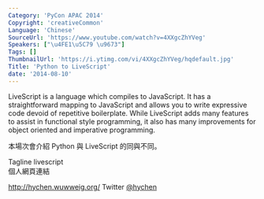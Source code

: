 ```yaml
---
Category: 'PyCon APAC 2014'
Copyright: 'creativeCommon'
Language: 'Chinese'
SourceUrl: 'https://www.youtube.com/watch?v=4XXgcZhYVeg'
Speakers: ["\u4FE1\u5C79 \u9673"]
Tags: []
ThumbnailUrl: 'https://i.ytimg.com/vi/4XXgcZhYVeg/hqdefault.jpg'
Title: 'Python to LiveScript'
date: '2014-08-10'
---
```

LiveScript is a language which compiles to JavaScript. It has a straightforward mapping to JavaScript and allows you to write expressive code devoid of repetitive boilerplate. While LiveScript adds many features to assist in functional style programming, it also has many improvements for object oriented and imperative programming.

本場次會介紹 Python 與 LiveScript 的同與不同。  

Tagline
livescript  
個人網頁連結

<http://hychen.wuwweig.org/>
Twitter
[@hychen](https://twitter.com/hychen)
